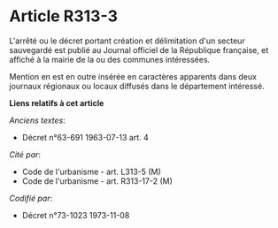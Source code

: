 # Article R313-3

L'arrêté ou le décret portant création et délimitation d'un secteur sauvegardé est publié au Journal officiel de la
République française, et affiché à la mairie de la ou des communes intéressées.

Mention en est en outre insérée en caractères apparents dans deux journaux régionaux ou locaux diffusés dans le département
intéressé.

**Liens relatifs à cet article**

_Anciens textes_:

  - Décret n°63-691 1963-07-13 art. 4

_Cité par_:

  - Code de l'urbanisme - art. L313-5 (M)
  - Code de l'urbanisme - art. R313-17-2 (M)

_Codifié par_:

  - Décret n°73-1023 1973-11-08
